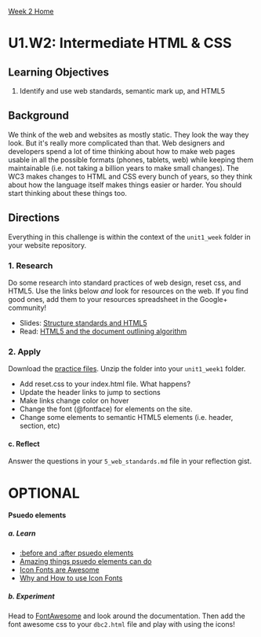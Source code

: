 [Week 2 Home](../)

# U1.W2: Intermediate HTML & CSS

## Learning Objectives
1. Identify and use web standards, semantic mark up, and HTML5


## Background

We think of the web and websites as mostly static. They look the way they look.  But it's really more complicated than that.  Web designers and developers spend a lot of time thinking about how to make web pages usable in all the possible formats (phones, tablets, web) while keeping them maintainable (i.e. not taking a billion years to make small changes). The WC3 makes changes to HTML and CSS every bunch of years, so they think about how the language itself makes things easier or harder. You should start thinking about these things too.


## Directions

Everything in this challenge is within the context of the `unit1_week` folder in your website repository.


### 1. Research

Do some research into standard practices of web design, reset css, and HTML5. Use the links below *and* look for resources on the web. If you find good ones, add them to your resources spreadsheet in the Google+ community!

* Slides: [Structure standards and HTML5](http://girldevelopit.com/assets/intermediate-html-css/class1.html#/17)
* Read: [HTML5 and the document outlining algorithm](http://coding.smashingmagazine.com/2011/08/16/html5-and-the-document-outlining-algorithm/)


### 2. Apply
Download the [practice files](http://girldevelopit.com/assets/intermediate-html-css/class1.zip).  Unzip the folder into your `unit1_week1` folder.

* Add reset.css to your index.html file. What happens?
* Update the header links to jump to sections
* Make links change color on hover
* Change the font (@fontface) for elements on the site.
* Change some elements to semantic HTML5 elements (i.e. header, section, etc)

#### c. Reflect

Answer the questions in your `5_web_standards.md` file in your reflection gist.

# **OPTIONAL**
#### Psuedo elements

##### a. Learn

* [:before and :after psuedo
elements](http://coding.smashingmagazine.com/2011/07/13/learning-to-use-the-before-and-after-pseudo-elements-in-css/)
* [Amazing things psuedo elements can
do](http://css-tricks.com/pseudo-element-roundup/)
* [Icon Fonts are Awesome](https://css-tricks.com/examples/IconFont/)
* [Why and How to use Icon
Fonts](http://www.vanseodesign.com/web-design/icon-fonts/)

##### b. Experiment
Head to [FontAwesome](http://fontawesome.io/) and look around the
documentation.  Then add the font awesome css to your `dbc2.html` file
and play with using the icons!


